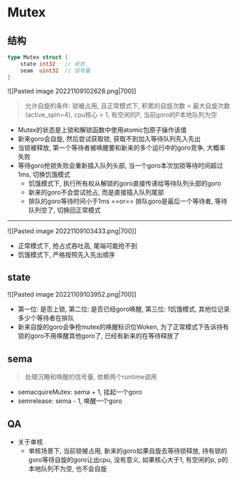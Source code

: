 # Mutex

## 结构

```go
type Mutex struct {
	state int32   // 状态
	seam  uint32  // 信号量
}
```

![[Pasted image 20221109102628.png|700]]
> 允许自旋的条件: 锁被占用, 且正常模式下, 积累的自旋次数 < 最大自旋次数(active_spin=4), cpu核心 > 1, 有空闲的P, 当前goro的P本地队列为空

- Mutex的状态是上锁和解锁函数中使用atomic包原子操作该值
- 新来goro会自旋, 然后尝试获取锁, 获取不到加入等待队列先入先出
- 当锁被释放, 第一个等待者被唤醒要和新来的多个运行中的goro竞争, 大概率失败
- 等待goro抢锁失败会重新插入队列头部, 当一个goro本次加锁等待时间超过1ms, 切换饥饿模式
    - 饥饿模式下, 执行所有权从解锁的goro直接传递给等待队列头部的goro
    - 新来的goro不会尝试抢占, 而是直接插入队列尾部
    - 排队的goro等待时间小于1ms ==or== 排队goro是最后一个等待者, 等待队列空了, 切换回正常模式

---


![[Pasted image 20221109103433.png|700]]
- 正常模式下, 抢占式吞吐高, 尾端可能抢不到
- 饥饿模式下, 严格按照先入先出顺序

## state

![[Pasted image 20221109103952.png|700]]
- 第一位: 是否上锁, 第二位: 是否已经goro唤醒, 第三位: 1饥饿模式, 其他位记录多少个等待者在排队
- 新来自旋的goro会争抢mutex的唤醒标识位Woken, 为了正常模式下告诉持有锁的goro不用唤醒其他goro了, 已经有新来的在等待释放了

## sema

> 处理沉睡和唤醒的信号量, 依赖两个runtime调用

- semacquireMutex: sema + 1, 挂起一个goro
- semrelease: sema - 1, 唤醒一个goro

## QA

- 关于单核
    - 单核场景下, 当前锁被占用, 新来的goro如果自旋去等待锁释放, 持有锁的goro等待自旋的goro让出cpu, 没有意义, 如果核心大于1, 有空闲的p, p的本地队列不为空, 也不会自旋